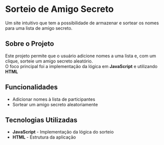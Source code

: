 # Sorteio de Amigo Secreto

Um site intuitivo que tem a possibilidade de armazenar e sortear os nomes para uma lista de amigo secreto.



##  Sobre o Projeto

Este projeto permite que o usuário adicione nomes a uma lista e, com um clique, sorteie um amigo secreto aleatório.  
O foco principal foi a implementação da lógica em **JavaScript** e utilizando **HTML**



##  Funcionalidades

-  Adicionar nomes à lista de participantes  
-  Sortear um amigo secreto aleatoriamente  



## Tecnologias Utilizadas

- **JavaScript** - Implementação da lógica do sorteio  
- **HTML** - Estrutura da aplicação  
